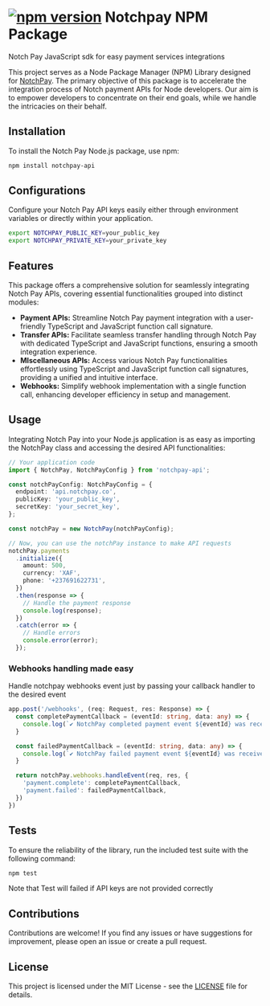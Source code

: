 # [![npm version](https://www.notchpay.co/favicon-32x32.png)](https://www.notchpay.co/favicon-32x32.png) Notchpay NPM Package 
Notch Pay JavaScript sdk for easy payment services integrations

This project serves as a Node Package Manager (NPM) Library designed for [NotchPay](https://notchpay.co). The primary objective of this package is to accelerate the integration process of Notch payment APIs for Node developers. Our aim is to empower developers to concentrate on their end goals, while we handle the intricacies on their behalf.

## Installation

To install the Notch Pay Node.js package, use npm:

```bash
npm install notchpay-api
```
## Configurations
Configure your Notch Pay API keys easily either through environment variables or directly within your application.
```bash
export NOTCHPAY_PUBLIC_KEY=your_public_key
export NOTCHPAY_PRIVATE_KEY=your_private_key
```
## Features
This package offers a comprehensive solution for seamlessly integrating Notch Pay APIs, covering essential functionalities grouped into distinct modules:
- **Payment APIs:** Streamline Notch Pay payment integration with a user-friendly TypeScript and JavaScript function call signature.
- **Transfer APIs:** Facilitate seamless transfer handling through Notch Pay with dedicated TypeScript and JavaScript functions, ensuring a smooth integration experience.
- **MIscellaneous APIs:** Access various Notch Pay functionalities effortlessly using TypeScript and JavaScript function call signatures, providing a unified and intuitive interface.
- **Webhooks:** Simplify webhook implementation with a single function call, enhancing developer efficiency in setup and management.

## Usage
Integrating Notch Pay into your Node.js application is as easy as importing the NotchPay class and accessing the desired API functionalities:
```typescript
// Your application code
import { NotchPay, NotchPayConfig } from 'notchpay-api';

const notchPayConfig: NotchPayConfig = {
  endpoint: 'api.notchpay.co',
  publicKey: 'your_public_key',
  secretKey: 'your_secret_key',
};

const notchPay = new NotchPay(notchPayConfig);

// Now, you can use the notchPay instance to make API requests
notchPay.payments
  .initialize({
    amount: 500,
    currency: 'XAF',
    phone: '+237691622731',
  })
  .then(response => {
    // Handle the payment response
    console.log(response);
  })
  .catch(error => {
    // Handle errors
    console.error(error);
  });
```
### Webhooks handling made easy
Handle notchpay webhooks event just by passing your callback handler to the desired event
```typescript
app.post('/webhooks', (req: Request, res: Response) => {
  const completePaymentCallback = (eventId: string, data: any) => {
    console.log(`✔️ NotchPay completed payment event ${eventId} was received`)
  }

  const failedPaymentCallback = (eventId: string, data: any) => {
    console.log(`✔️ NotchPay failed payment event ${eventId} was received`)
  }

  return notchPay.webhooks.handleEvent(req, res, {
    'payment.complete': completePaymentCallback,
    'payment.failed': failedPaymentCallback,
  })
})
```

## Tests
To ensure the reliability of the library, run the included test suite with the following command:
```bash
npm test
```
Note that Test will failed if API keys are not provided correctly

## Contributions
Contributions are welcome! If you find any issues or have suggestions for improvement, please open an issue or create a pull request.

## License
This project is licensed under the MIT License - see the [LICENSE](https://github.com/Marcjazz/notchpay-node/blob/master/LICENSE) file for details.
